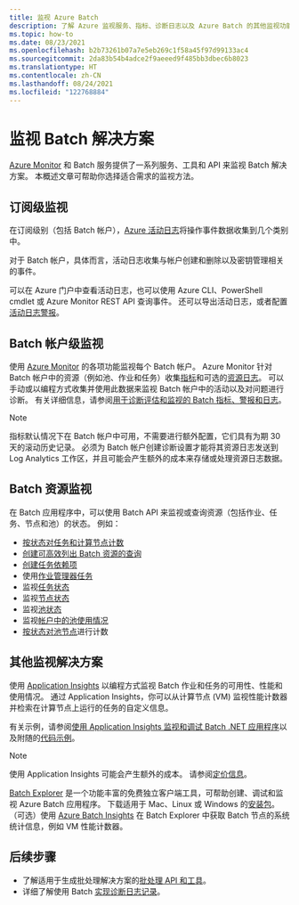 ```yaml
---
title: 监视 Azure Batch
description: 了解 Azure 监视服务、指标、诊断日志以及 Azure Batch 的其他监视功能。
ms.topic: how-to
ms.date: 08/23/2021
ms.openlocfilehash: b2b73261b07a7e5eb269c1f58a45f97d99133ac4
ms.sourcegitcommit: 2da83b54b4adce2f9aeeed9f485bb3dbec6b8023
ms.translationtype: HT
ms.contentlocale: zh-CN
ms.lasthandoff: 08/24/2021
ms.locfileid: "122768884"
---
```

# <a name="monitor-batch-solutions"></a>监视 Batch 解决方案

[Azure Monitor](../azure-monitor/overview.md) 和 Batch 服务提供了一系列服务、工具和 API 来监视 Batch 解决方案。 本概述文章可帮助你选择适合需求的监视方法。

## <a name="subscription-level-monitoring"></a>订阅级监视

在订阅级别（包括 Batch 帐户），[Azure 活动日志](../azure-monitor/essentials/activity-log.md)将操作事件数据收集到几个类别中。

对于 Batch 帐户，具体而言，活动日志收集与帐户创建和删除以及密钥管理相关的事件。

可以在 Azure 门户中查看活动日志，也可以使用 Azure CLI、PowerShell cmdlet 或 Azure Monitor REST API 查询事件。 还可以导出活动日志，或者配置[活动日志警报](../azure-monitor/alerts/alerts-activity-log.md)。

## <a name="batch-account-level-monitoring"></a>Batch 帐户级监视

使用 [Azure Monitor](../azure-monitor/overview.md) 的各项功能监视每个 Batch 帐户。 Azure Monitor 针对 Batch 帐户中的资源（例如池、作业和任务）收集[指标](../azure-monitor/essentials/data-platform-metrics.md)和可选的[资源日志](../azure-monitor/essentials/resource-logs.md)。 可以手动或以编程方式收集并使用此数据来监视 Batch 帐户中的活动以及对问题进行诊断。 有关详细信息，请参阅[用于诊断评估和监视的 Batch 指标、警报和日志](batch-diagnostics.md)。

> [!NOTE]
> 指标默认情况下在 Batch 帐户中可用，不需要进行额外配置，它们具有为期 30 天的滚动历史记录。 必须为 Batch 帐户创建诊断设置才能将其资源日志发送到 Log Analytics 工作区，并且可能会产生额外的成本来存储或处理资源日志数据。

## <a name="batch-resource-monitoring"></a>Batch 资源监视

在 Batch 应用程序中，可以使用 Batch API 来监视或查询资源（包括作业、任务、节点和池）的状态。 例如：

- [按状态对任务和计算节点计数](batch-get-resource-counts.md)
- [创建可高效列出 Batch 资源的查询](batch-efficient-list-queries.md)
- [创建任务依赖项](batch-task-dependencies.md)
- 使用[作业管理器任务](/rest/api/batchservice/job/add#jobmanagertask)
- 监视[任务状态](/rest/api/batchservice/task/list#taskstate)
- 监视[节点状态](/rest/api/batchservice/computenode/list#computenodestate)
- 监视[池状态](/rest/api/batchservice/pool/get#poolstate)
- 监视[帐户中的池使用情况](/rest/api/batchservice/pool/listusagemetrics)
- [按状态对池节点](/rest/api/batchservice/account/listpoolnodecounts)进行计数

## <a name="additional-monitoring-solutions"></a>其他监视解决方案

使用 [Application Insights](../azure-monitor/app/app-insights-overview.md) 以编程方式监视 Batch 作业和任务的可用性、性能和使用情况。 通过 Application Insights，你可以从计算节点 (VM) 监视性能计数器并检索在计算节点上运行的任务的自定义信息。

有关示例，请参阅[使用 Application Insights 监视和调试 Batch .NET 应用程序](monitor-application-insights.md)以及附随的[代码示例](https://github.com/Azure/azure-batch-samples/tree/master/CSharp/ArticleProjects/ApplicationInsights)。

> [!NOTE]
> 使用 Application Insights 可能会产生额外的成本。 请参阅[定价信息](https://azure.microsoft.com/pricing/details/application-insights/)。

[Batch Explorer](https://github.com/Azure/BatchExplorer) 是一个功能丰富的免费独立客户端工具，可帮助创建、调试和监视 Azure Batch 应用程序。 下载适用于 Mac、Linux 或 Windows 的[安装包](https://azure.github.io/BatchExplorer/)。 （可选）使用 [Azure Batch Insights](https://github.com/Azure/batch-insights) 在 Batch Explorer 中获取 Batch 节点的系统统计信息，例如 VM 性能计数器。

## <a name="next-steps"></a>后续步骤

- 了解适用于生成批处理解决方案的[批处理 API 和工具](batch-apis-tools.md)。
- 详细了解使用 Batch [实现诊断日志记录](batch-diagnostics.md)。
